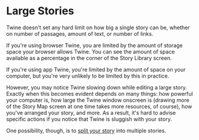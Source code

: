 # Large Stories

Twine doesn't set any hard limit on how big a single story can be, whether on
number of passages, amount of text, or number of links.

If you're using browser Twine, you are limited by the amount of storage space
your browser allows Twine. You can see the amount of space available as a
percentage in the corner of the Story Library screen.

If you're using app Twine, you're limited by the amount of space on your
computer, but you're very unlikely to be limited by this in practice.

However, you may notice Twine slowing down while editing a large story. Exactly
when this becomes evident depends on many things: how powerful your computer is,
how large the Twine window onscreen is (drawing more of the Story Map screen at
one time takes more resources, of course), how you've arranged your story, and
more. As a result, it's hard to advise specific actions if you notice that Twine
is sluggish with your story.

One possibility, though, is to [split your story](./combining.md) into multiple
stories.
